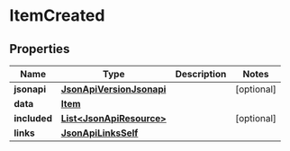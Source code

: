 
# ItemCreated

## Properties
Name | Type | Description | Notes
------------ | ------------- | ------------- | -------------
**jsonapi** | [**JsonApiVersionJsonapi**](JsonApiVersionJsonapi.md) |  |  [optional]
**data** | [**Item**](Item.md) |  | 
**included** | [**List&lt;JsonApiResource&gt;**](JsonApiResource.md) |  |  [optional]
**links** | [**JsonApiLinksSelf**](JsonApiLinksSelf.md) |  | 




